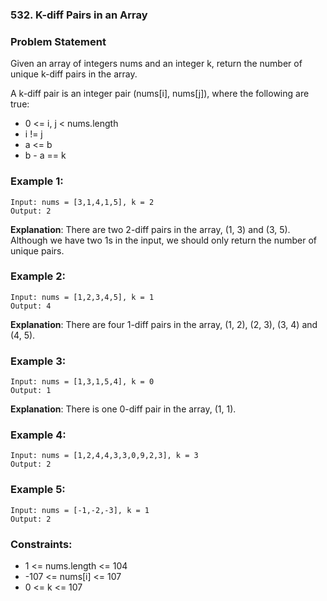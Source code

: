 ### 532. K-diff Pairs in an Array


### Problem Statement
Given an array of integers nums and an integer k, return the number of unique k-diff pairs in the array.

A k-diff pair is an integer pair (nums[i], nums[j]), where the following are true:

* 0 <= i, j < nums.length
* i != j
* a <= b
* b - a == k
 

### Example 1:
```
Input: nums = [3,1,4,1,5], k = 2
Output: 2
```

**Explanation**: There are two 2-diff pairs in the array, (1, 3) and (3, 5).
Although we have two 1s in the input, we should only return the number of unique pairs.

### Example 2:
```
Input: nums = [1,2,3,4,5], k = 1
Output: 4
```

**Explanation**: There are four 1-diff pairs in the array, (1, 2), (2, 3), (3, 4) and (4, 5).


### Example 3:
```
Input: nums = [1,3,1,5,4], k = 0
Output: 1
```

**Explanation**: There is one 0-diff pair in the array, (1, 1).

### Example 4:
```
Input: nums = [1,2,4,4,3,3,0,9,2,3], k = 3
Output: 2
```

### Example 5:
```
Input: nums = [-1,-2,-3], k = 1
Output: 2
``` 

### Constraints:

* 1 <= nums.length <= 104
* -107 <= nums[i] <= 107
* 0 <= k <= 107